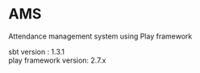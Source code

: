 # AMS
Attendance management system using Play framework

sbt version : 1.3.1  
play framework version: 2.7.x

